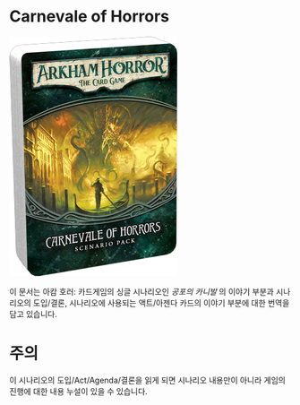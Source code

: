 Carnevale of Horrors
=====================

![Carnevale](images/uahc10_deck_left.png)

이 문서는 아캄 호러: 카드게임의 싱글 시나리오인 *공포의 카니발* 의 이야기 부분과 시나리오의 도입/결론, 시나리오에 사용되는 액트/아젠다 카드의 이야기 부분에 대한 번역을 담고 있습니다.

# 주의

이 시나리오의 도입/Act/Agenda/결론을 읽게 되면 시나리오 내용만이 아니라 게임의 진행에 대한 내용 누설이 있을 수 있습니다.
